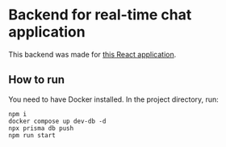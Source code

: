 # Backend for real-time chat application

This backend was made for [this React application](https://github.com/yuriiter/react-chat).

## How to run

You need to have Docker installed.
In the project directory, run:
```
npm i
docker compose up dev-db -d
npx prisma db push
npm run start
```
